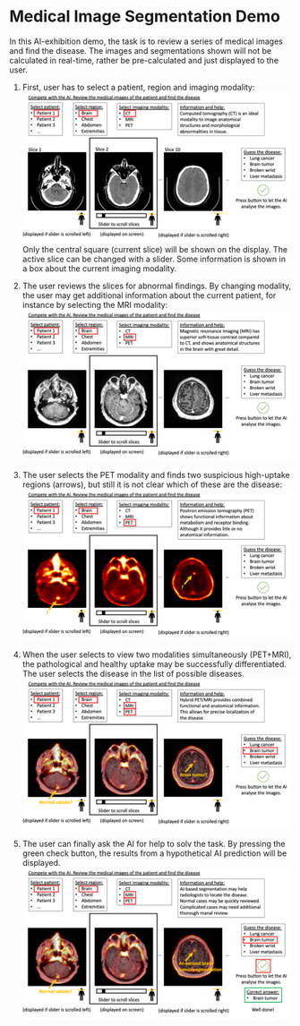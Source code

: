 # Medical Image Segmentation Demo

In this AI-exhibition demo, the task is to review a series of medical images and find the disease. The images and segmentations shown will not be calculated in real-time, rather be pre-calculated and just displayed to the user.

1. First, user has to select a patient, region and imaging modality:
![Slide1](./Slide1.png)
Only the central square (current slice) will be shown on the display. The active slice can be changed with a slider. Some information is shown in a box about the current imaging modality.

2. The user reviews the slices for abnormal findings. By changing modality, the user may get additional information about the current patient, for instance by selecting the MRI modality:
![Slide2](./Slide2.png)

3. The user selects the PET modality and finds two suspicious high-uptake regions (arrows), but still it is not clear which of these are the disease:
![Slide3](./Slide3.png)

4. When the user selects to view two modalities simultaneously (PET+MRI), the pathological and healthy uptake may be successfully differentiated. The user selects the disease in the list of possible diseases. 
![Slide4](./Slide4.png)

5. The user can finally ask the AI for help to solv the task.  By pressing the green check button, the results from a hypothetical AI prediction will be displayed. 
![Slide5](./Slide5.png)
